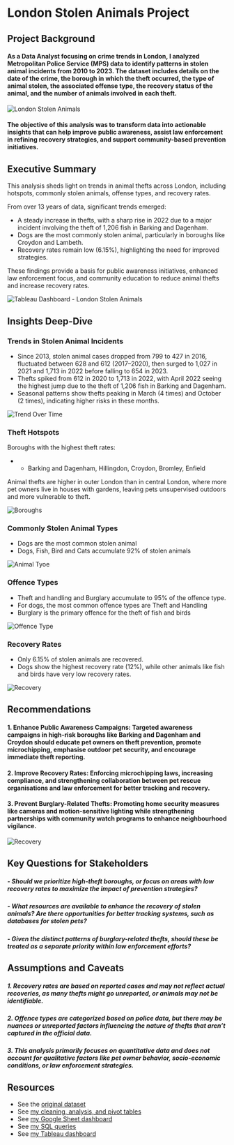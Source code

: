 # London Stolen Animals Project

## Project Background
#### As a Data Analyst focusing on crime trends in London, I analyzed Metropolitan Police Service (MPS) data to identify patterns in stolen animal incidents from 2010 to 2023. The dataset includes details on the date of the crime, the borough in which the theft occurred, the type of animal stolen, the associated offense type, the recovery status of the animal, and the number of animals involved in each theft. 

![London Stolen Animals](https://github.com/Mazedaa/London-Stolen-Animals-Project/blob/main/StolenAnimalDashboards/lostAnimal.jpg)

#### The objective of this analysis was to transform  data into actionable insights that can help improve public awareness, assist law enforcement in refining recovery strategies, and support community-based prevention initiatives. 

## Executive Summary
This analysis sheds light on trends in animal thefts across London, including hotspots, commonly stolen animals, offense types, and recovery rates. 

From over 13 years of data, significant trends emerged:
  - A steady increase in thefts, with a sharp rise in 2022 due to a major incident involving the theft of 1,206 fish in Barking and Dagenham.
  - Dogs are the most commonly stolen animal, particularly in boroughs like Croydon and Lambeth.
  - Recovery rates remain low (6.15%), highlighting the need for improved strategies. 

These findings provide a basis for public awareness initiatives, enhanced law enforcement focus, and community education to reduce animal thefts and increase recovery rates.

![Tableau Dashboard - London Stolen Animals](https://github.com/Mazedaa/London-Stolen-Animals-Project/blob/main/TableauDashboard.png)

## Insights Deep-Dive
### Trends in Stolen Animal Incidents
  - Since 2013, stolen animal cases dropped from 799 to 427 in 2016, fluctuated between 628 and 612 (2017–2020), then surged to 1,027 in 2021 and 1,713 in 2022 before falling to 654 in 2023.
  - Thefts spiked from 612 in 2020 to 1,713 in 2022, with April 2022 seeing the highest jump due to the theft of 1,206 fish in Barking and Dagenham.
  - Seasonal patterns show thefts peaking in March (4 times) and October (2 times), indicating higher risks in these months.

![Trend Over Time](https://github.com/Mazedaa/London-Stolen-Animals-Project/blob/main/StolenAnimalDashboards/trend.png)

### Theft Hotspots
Boroughs with the highest theft rates:
- - Barking and Dagenham, Hillingdon, Croydon, Bromley, Enfield

Animal thefts are higher in outer London than in central London, where more pet owners live in houses with gardens, leaving pets unsupervised outdoors and more vulnerable to theft.

![Boroughs](https://github.com/Mazedaa/London-Stolen-Animals-Project/blob/main/StolenAnimalDashboards/borough.png)

### Commonly Stolen Animal Types
  - Dogs are the most common stolen animal
  - Dogs, Fish, Bird and Cats accumulate 92% of stolen animals

![Animal Tyoe](https://github.com/Mazedaa/London-Stolen-Animals-Project/blob/main/StolenAnimalDashboards/animalType.png)

### Offence Types
  - Theft and handling and Burglary accumulate to 95% of the offence type.
  - For dogs, the most common offence types are Theft and Handling
  - Burglary is the primary offence for the theft of fish and birds

![Offence Type](https://github.com/Mazedaa/London-Stolen-Animals-Project/blob/main/StolenAnimalDashboards/offenceType.png)

###  Recovery Rates
  - Only 6.15% of stolen animals are recovered.
  - Dogs show the highest recovery rate (12%), while other animals like fish and birds have very low recovery rates.

![Recovery](https://github.com/Mazedaa/London-Stolen-Animals-Project/blob/main/StolenAnimalDashboards/recovered.png)

## Recommendations
#### 1. Enhance Public Awareness Campaigns: Targeted awareness campaigns in high-risk boroughs like Barking and Dagenham and Croydon should educate pet owners on theft prevention, promote microchipping, emphasise outdoor pet security, and encourage immediate theft reporting.

#### 2. Improve Recovery Rates: Enforcing microchipping laws, increasing compliance, and strengthening collaboration between pet rescue organisations and law enforcement for better tracking and recovery.

#### 3. Prevent Burglary-Related Thefts: Promoting home security measures like cameras and motion-sensitive lighting while strengthening partnerships with community watch programs to enhance neighbourhood vigilance.

![Recovery](https://github.com/Mazedaa/London-Stolen-Animals-Project/blob/main/StolenAnimalDashboards/detectiveAnimal.jpg)

## Key Questions for Stakeholders
#####   - Should we prioritize high-theft boroughs, or focus on areas with low recovery rates to maximize the impact of prevention strategies?
#####   - What resources are available to enhance the recovery of stolen animals? Are there opportunities for better tracking systems, such as databases for stolen pets?
#####   - Given the distinct patterns of burglary-related thefts, should these be treated as a separate priority within law enforcement efforts?

## Assumptions and Caveats
##### 1. Recovery rates are based on reported cases and may not reflect actual recoveries, as many thefts might go unreported, or animals may not be identifiable.
##### 2. Offence types are categorized based on police data, but there may be nuances or unreported factors influencing the nature of thefts that aren’t captured in the official data.
##### 3. This analysis primarily focuses on quantitative data and does not account for qualitative factors like pet owner behavior, socio-economic conditions, or law enforcement strategies.

## Resources
- See the [original dataset](https://github.com/Mazedaa/London-Stolen-Animals-Project/blob/main/original_stolen_animals.xlsx%20-%20MPS%20Stolen%20animals%20data.csv) 
- See [my cleaning, analysis, and pivot tables](https://github.com/Mazedaa/London-Stolen-Animals-Project/blob/main/clean_stolen_animals.xlsx) 
- See [my Google Sheet dashboard](https://github.com/Mazedaa/London-Stolen-Animals-Project/blob/main/GoogleSheetDashboard.png)
- See [my SQL queries](https://github.com/Mazedaa/London-Stolen-Animals-Project/blob/main/StolenAnimals.sql)
- See [my Tableau dashboard](https://github.com/Mazedaa/London-Stolen-Animals-Project/blob/main/TableauDashboard.png)

